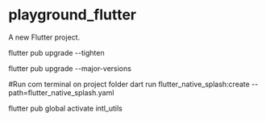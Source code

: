 # playground_flutter

A new Flutter project.


flutter pub upgrade --tighten


flutter pub upgrade --major-versions



#Run com terminal on project folder
dart run flutter_native_splash:create --path=flutter_native_splash.yaml


flutter pub global activate intl_utils